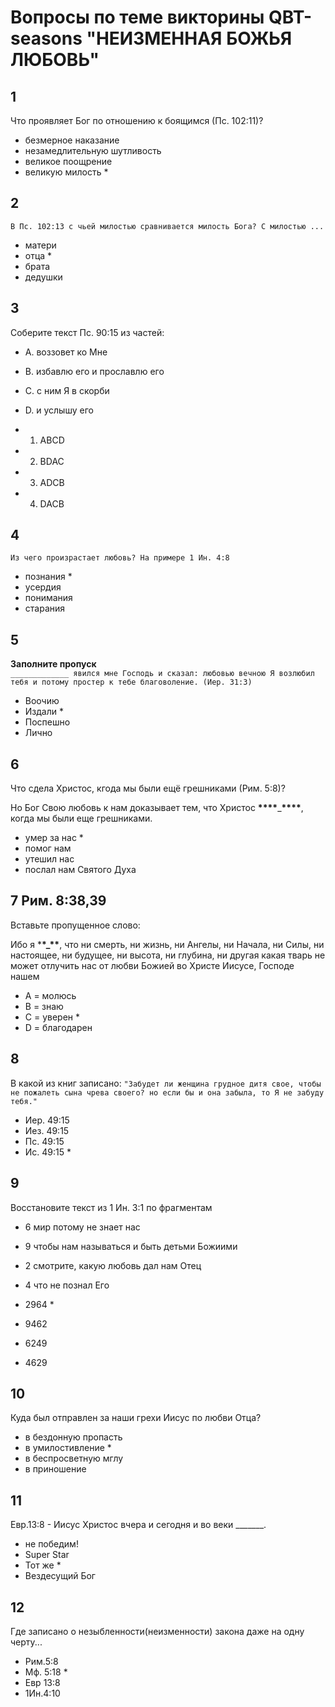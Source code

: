 # Вопросы по теме викторины QBT-seasons "НЕИЗМЕННАЯ БОЖЬЯ ЛЮБОВЬ"

## 1

Что проявляет Бог по отношению к боящимся (Пс. 102:11)?

- безмерное наказание
- незамедлительную шутливость
- великое поощрение
- великую милость \*

## 2

`В Пс. 102:13 с чьей милостью сравнивается милость Бога? С милостью ...`

- матери
- отца \*
- брата
- дедушки

## 3

Соберите текст Пс. 90:15 из частей:

- A. воззовет ко Мне
- B. избавлю его и прославлю его
- C. с ним Я в скорби
- D. и услышу его

- 1. ABCD
- 2. BDAC
- 3. ADCB
- 4. DACB

## 4

`Из чего произрастает любовь? На примере 1 Ин. 4:8`

- познания \*
- усердия
- понимания
- старания

## 5

**Заполните пропуск**  
`_____________ явился мне Господь и сказал: любовью вечною Я возлюбил тебя и потому простер к тебе благоволение. (Иер. 31:3)`

- Воочию
- Издали \*
- Поспешно
- Лично

## 6

Что сдела Христос, кгода мы были ещё грешниками (Рим. 5:8)?

Но Бог Свою любовь к нам доказывает тем, что Христос **\*\*\*\***\_**\*\*\*\***, когда мы были еще
грешниками.

- умер за нас \*
- помог нам
- утешил нас
- послал нам Святого Духа

## 7 Рим. 8:38,39

Вставьте пропущенное слово:

Ибо я \***\*\_\*\***, что ни смерть, ни жизнь, ни Ангелы, ни Начала, ни Силы, ни настоящее, ни будущее, ни высота, ни глубина, ни другая какая тварь не может отлучить нас от любви Божией во Христе Иисусе, Господе нашем

- A = молюсь
- B = знаю
- C = уверен \*
- D = благодарен

## 8

В какой из книг записано: `"Забудет ли женщина грудное дитя свое, чтобы не пожалеть сына чрева своего? но если бы и она забыла, то Я не забуду тебя."`

- Иер. 49:15
- Иез. 49:15
- Пс. 49:15
- Ис. 49:15 \*

## 9

Восстановите текст из 1 Ин. 3:1 по фрагментам

- 6 мир потому не знает нас
- 9 чтобы нам называться и быть детьми Божиими
- 2 смотрите, какую любовь дал нам Отец
- 4 что не познал Его

- 2964 \*
- 9462
- 6249
- 4629

## 10

Куда был отправлен за наши грехи Иисус по любви Отца?

- в бездонную пропасть
- в умилостивление \*
- в беспросветную мглу
- в приношение

## 11

Евр.13:8 - Иисус Христос вчера и сегодня и во веки _______.

- не победим!
- Super Star
- Тот же \*
- Вездесущий Бог

## 12

Где записано о незыбленности(неизменности) закона даже на одну черту...

- Рим.5:8
- Мф. 5:18 \*
- Евр 13:8
- 1Ин.4:10

